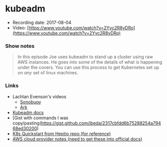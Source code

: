 # kubeadm

- Recording date: 2017-08-04
- Video: [https://www.youtube.com/watch?v=2Yyc2R8yDRo](https://www.youtube.com/watch?v=2Yyc2R8yDRo)

### Show notes

> In this episode Joe uses kubeadm to stand up a cluster using raw AWS instances.  He goes into some of the details of what is happening under the covers.  You can use this process to get Kubernetes set up on *any* set of linux machines.

### Links

 - Lachlan Evenson's videos
   - [Sonobuoy](https://twitter.com/LachlanEvenson/status/893563156324208641)
   - [Ark](https://twitter.com/LachlanEvenson/status/893509442750169088)
 - [Kubeadm docs](https://kubernetes.io/docs/setup/independent/create-cluster-kubeadm)
 - [Gist with commands I was copy/pasting(https://gist.github.com/jbeda/2317cbfdd6b75288254a79468ed30200)
 - [K8s Quickstart from Heptio repo (for reference)](https://github.com/heptio/aws-quickstart)
 - [AWS cloud provider notes (need to get these into official docs)](https://docs.google.com/document/d/17d4qinC_HnIwrK0GHnRlD1FKkTNdN__VO4TH9-EzbIY/edit#heading=h.2hif681swxfg)